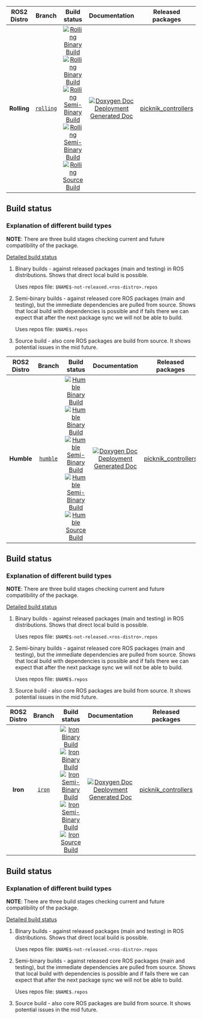 
ROS2 Distro | Branch | Build status | Documentation | Released packages
:---------: | :----: | :----------: | :-----------: | :---------------:
**Rolling** | [`rolling`](https://github.com/PickNikRobotics/picknik_controllers/tree/rolling) | [![Rolling Binary Build](https://github.com/PickNikRobotics/picknik_controllers/actions/workflows/rolling-binary-build-main.yml/badge.svg?branch=main)](https://github.com/PickNikRobotics/picknik_controllers/actions/workflows/rolling-binary-build-main.yml?branch=main) <br /> [![Rolling Binary Build](https://github.com/PickNikRobotics/picknik_controllers/actions/workflows/rolling-binary-build-testing.yml/badge.svg?branch=main)](https://github.com/PickNikRobotics/picknik_controllers/actions/workflows/rolling-binary-build-testing.yml?branch=main) <br /> [![Rolling Semi-Binary Build](https://github.com/PickNikRobotics/picknik_controllers/actions/workflows/rolling-semi-binary-build-main.yml/badge.svg?branch=main)](https://github.com/PickNikRobotics/picknik_controllers/actions/workflows/rolling-semi-binary-build-main.yml?branch=main) <br /> [![Rolling Semi-Binary Build](https://github.com/PickNikRobotics/picknik_controllers/actions/workflows/rolling-semi-binary-build-testing.yml/badge.svg?branch=main)](https://github.com/PickNikRobotics/picknik_controllers/actions/workflows/rolling-semi-binary-build-testing.yml?branch=main) <br /> [![Rolling Source Build](https://github.com/PickNikRobotics/picknik_controllers/actions/workflows/rolling-source-build.yml/badge.svg?branch=main)](https://github.com/PickNikRobotics/picknik_controllers/actions/workflows/rolling-source-build.yml?branch=main) | [![Doxygen Doc Deployment](https://github.com/PickNikRobotics/picknik_controllers/actions/workflows/doxygen-deploy.yml/badge.svg)](https://github.com/PickNikRobotics/picknik_controllers/actions/workflows/doxygen-deploy.yml) <br /> [Generated Doc](https://PickNikRobotics.github.io/picknik_controllers_Documentation/rolling/html/index.html) | [picknik_controllers](https://index.ros.org/p/picknik_controllers/#rolling)

## Build status


### Explanation of different build types

**NOTE**: There are three build stages checking current and future compatibility of the package.

[Detailed build status](.github/workflows/README.md)

1. Binary builds - against released packages (main and testing) in ROS distributions. Shows that direct local build is possible.

   Uses repos file: `$NAME$-not-released.<ros-distro>.repos`

1. Semi-binary builds - against released core ROS packages (main and testing), but the immediate dependencies are pulled from source.
   Shows that local build with dependencies is possible and if fails there we can expect that after the next package sync we will not be able to build.

   Uses repos file: `$NAME$.repos`

1. Source build - also core ROS packages are build from source. It shows potential issues in the mid future.

ROS2 Distro | Branch | Build status | Documentation | Released packages
:---------: | :----: | :----------: | :-----------: | :---------------:
**Humble** | [`humble`](https://github.com/PickNikRobotics/picknik_controllers/tree/humble) | [![Humble Binary Build](https://github.com/PickNikRobotics/picknik_controllers/actions/workflows/humble-binary-build-main.yml/badge.svg?branch=main)](https://github.com/PickNikRobotics/picknik_controllers/actions/workflows/humble-binary-build-main.yml?branch=main) <br /> [![Humble Binary Build](https://github.com/PickNikRobotics/picknik_controllers/actions/workflows/humble-binary-build-testing.yml/badge.svg?branch=main)](https://github.com/PickNikRobotics/picknik_controllers/actions/workflows/humble-binary-build-testing.yml?branch=main) <br /> [![Humble Semi-Binary Build](https://github.com/PickNikRobotics/picknik_controllers/actions/workflows/humble-semi-binary-build-main.yml/badge.svg?branch=main)](https://github.com/PickNikRobotics/picknik_controllers/actions/workflows/humble-semi-binary-build-main.yml?branch=main) <br /> [![Humble Semi-Binary Build](https://github.com/PickNikRobotics/picknik_controllers/actions/workflows/humble-semi-binary-build-testing.yml/badge.svg?branch=main)](https://github.com/PickNikRobotics/picknik_controllers/actions/workflows/humble-semi-binary-build-testing.yml?branch=main) <br /> [![Humble Source Build](https://github.com/PickNikRobotics/picknik_controllers/actions/workflows/humble-source-build.yml/badge.svg?branch=main)](https://github.com/PickNikRobotics/picknik_controllers/actions/workflows/humble-source-build.yml?branch=main) | [![Doxygen Doc Deployment](https://github.com/PickNikRobotics/picknik_controllers/actions/workflows/doxygen-deploy.yml/badge.svg)](https://github.com/PickNikRobotics/picknik_controllers/actions/workflows/doxygen-deploy.yml) <br /> [Generated Doc](https://PickNikRobotics.github.io/picknik_controllers_Documentation/humble/html/index.html) | [picknik_controllers](https://index.ros.org/p/picknik_controllers/#humble)

## Build status


### Explanation of different build types

**NOTE**: There are three build stages checking current and future compatibility of the package.

[Detailed build status](.github/workflows/README.md)

1. Binary builds - against released packages (main and testing) in ROS distributions. Shows that direct local build is possible.

   Uses repos file: `$NAME$-not-released.<ros-distro>.repos`

1. Semi-binary builds - against released core ROS packages (main and testing), but the immediate dependencies are pulled from source.
   Shows that local build with dependencies is possible and if fails there we can expect that after the next package sync we will not be able to build.

   Uses repos file: `$NAME$.repos`

1. Source build - also core ROS packages are build from source. It shows potential issues in the mid future.

ROS2 Distro | Branch | Build status | Documentation | Released packages
:---------: | :----: | :----------: | :-----------: | :---------------:
**Iron** | [`iron`](https://github.com/PickNikRobotics/picknik_controllers/tree/iron) | [![Iron Binary Build](https://github.com/PickNikRobotics/picknik_controllers/actions/workflows/iron-binary-build-main.yml/badge.svg?branch=main)](https://github.com/PickNikRobotics/picknik_controllers/actions/workflows/iron-binary-build-main.yml?branch=main) <br /> [![Iron Binary Build](https://github.com/PickNikRobotics/picknik_controllers/actions/workflows/iron-binary-build-testing.yml/badge.svg?branch=main)](https://github.com/PickNikRobotics/picknik_controllers/actions/workflows/iron-binary-build-testing.yml?branch=main) <br /> [![Iron Semi-Binary Build](https://github.com/PickNikRobotics/picknik_controllers/actions/workflows/iron-semi-binary-build-main.yml/badge.svg?branch=main)](https://github.com/PickNikRobotics/picknik_controllers/actions/workflows/iron-semi-binary-build-main.yml?branch=main) <br /> [![Iron Semi-Binary Build](https://github.com/PickNikRobotics/picknik_controllers/actions/workflows/iron-semi-binary-build-testing.yml/badge.svg?branch=main)](https://github.com/PickNikRobotics/picknik_controllers/actions/workflows/iron-semi-binary-build-testing.yml?branch=main) <br /> [![Iron Source Build](https://github.com/PickNikRobotics/picknik_controllers/actions/workflows/iron-source-build.yml/badge.svg?branch=main)](https://github.com/PickNikRobotics/picknik_controllers/actions/workflows/iron-source-build.yml?branch=main) | [![Doxygen Doc Deployment](https://github.com/PickNikRobotics/picknik_controllers/actions/workflows/doxygen-deploy.yml/badge.svg)](https://github.com/PickNikRobotics/picknik_controllers/actions/workflows/doxygen-deploy.yml) <br /> [Generated Doc](https://PickNikRobotics.github.io/picknik_controllers_Documentation/iron/html/index.html) | [picknik_controllers](https://index.ros.org/p/picknik_controllers/#iron)

## Build status


### Explanation of different build types

**NOTE**: There are three build stages checking current and future compatibility of the package.

[Detailed build status](.github/workflows/README.md)

1. Binary builds - against released packages (main and testing) in ROS distributions. Shows that direct local build is possible.

   Uses repos file: `$NAME$-not-released.<ros-distro>.repos`

1. Semi-binary builds - against released core ROS packages (main and testing), but the immediate dependencies are pulled from source.
   Shows that local build with dependencies is possible and if fails there we can expect that after the next package sync we will not be able to build.

   Uses repos file: `$NAME$.repos`

1. Source build - also core ROS packages are build from source. It shows potential issues in the mid future.
